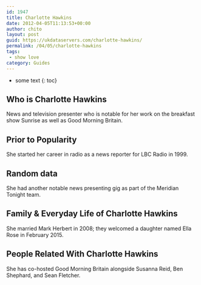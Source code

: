 ```yaml
---
id: 1947
title: Charlotte Hawkins
date: 2012-04-05T11:13:53+00:00
author: chito
layout: post
guid: https://ukdataservers.com/charlotte-hawkins/
permalink: /04/05/charlotte-hawkins
tags:
 - show love
category: Guides
---
```


* some text
{: toc}


## Who is  Charlotte Hawkins
                  
                  
                  
News and television presenter who is notable for her work on the breakfast show Sunrise as well as Good Morning Britain.
                  
                
                
                
## Prior to Popularity 
                  
                  
                  
She started her career in radio as a news reporter for LBC Radio in 1999.
                  
                
                
                
## Random data 
                  
                  
                  
She had another notable news presenting gig as part of the Meridian Tonight team.
                  
                
                
                
## Family & Everyday Life of Charlotte Hawkins
                  
                  
                  
She married Mark Herbert in 2008; they welcomed a daughter named Ella Rose in February 2015.
                  
                
                
                
## People Related With  Charlotte Hawkins
                  
                  
                  
She has co-hosted Good Morning Britain alongside Susanna Reid, Ben Shephard, and Sean Fletcher.
                  
                
              
            
          
          
          
    
    
  
